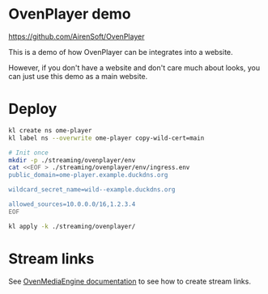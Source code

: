 
# OvenPlayer demo

https://github.com/AirenSoft/OvenPlayer

This is a demo of how OvenPlayer can be integrates into a website.

However, if you don't have a website and don't care much about looks,
you can just use this demo as a main website.

# Deploy

```bash
kl create ns ome-player
kl label ns --overwrite ome-player copy-wild-cert=main

# Init once
mkdir -p ./streaming/ovenplayer/env
cat <<EOF > ./streaming/ovenplayer/env/ingress.env
public_domain=ome-player.example.duckdns.org

wildcard_secret_name=wild--example.duckdns.org

allowed_sources=10.0.0.0/16,1.2.3.4
EOF

kl apply -k ./streaming/ovenplayer/
```

# Stream links

See [OvenMediaEngine documentation](../ome/) to see how to create stream links.
